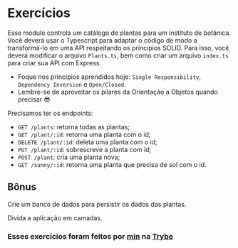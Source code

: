 # Exercícios

Esse módulo controla um catálogo de plantas para um instituto de botânica. Você deverá usar o Typescript para adaptar o código de modo a transformá-lo em uma API respeitando os princípios SOLID. Para isso, você deverá modificar o arquivo `Plants.ts`, bem como criar um arquivo `index.ts` para criar sua API com Express.

   * Foque nos princípios aprendidos hoje: `Single Responsibility`, `Dependency Inversion` e `Open/Closed`.
   * Lembre-se de aproveitar os pilares da Orientação a Objetos quando precisar 😎

Precisamos ter os endpoints:

   * `GET /plants`: retorna todas as plantas;
   * `GET /plant/:id`: retorna uma planta com o id;
   * `DELETE /plant/:id`: deleta uma planta com o id;
   * `PUT /plant/:id`: sobrescreve a planta com id;
   * `POST /plant`: cria uma planta nova;
   * `GET /sunny/:id`: retorna uma planta que precisa de sol com o id.

## Bônus

Crie um banco de dados para persistir os dados das plantas.

Divida a aplicação em camadas.

### Esses exercícios foram feitos por [min](https://www.linkedin.com/in/jonathan-r-andrade/) na [Trybe](https://www.betrybe.com/)
